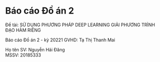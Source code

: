 # Báo cáo Đồ án 2

Đề tài: SỬ DỤNG PHƯƠNG PHÁP DEEP LEARNING GIẢI PHƯƠNG TRÌNH ĐẠO HÀM RIÊNG <br>

Báo cáo Đồ án 2 - kỳ 20221
GVHD: Tạ Thị Thanh Mai

Họ tên SV: Nguyễn Hải Đăng <br>
MSSV: 20185333 <br>

